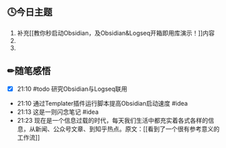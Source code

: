 ## 🕓今日主题
1. 补充[[教你秒启动Obsidian，及Obsidian&Logseq开箱即用库演示！]]内容
2. 
3. 

## ✏随笔感悟
- [x] 21:10 #todo 研究Obsidian与Logseq联用
- 21:10 通过Templater插件运行脚本提高Obsidian启动速度 #idea
- 21:13 这是一则闪念笔记 #idea
- 21:23 现在是一个信息过载的时代，每天我们生活中都充实着各式各样的信息，从新闻、公众号文章、到知乎热点。原文：[[看到了一个很有参考意义的工作流]]